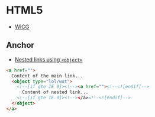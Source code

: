 # HTML5

* [WICG](https://github.com/WICG)

## Anchor

* [Nested links using `<object>`](http://kizu.ru/en/fun/nested-links/)

```html
<a href="">
  Content of the main link...
  <object type="lol/wut">
    <!--[if gte IE 9]><!--><a href=""><!--<![endif]-->
      Content of nested link...
    <!--[if gte IE 9]><!--></​a><!--<![endif]-->
  </object>
</a>
```